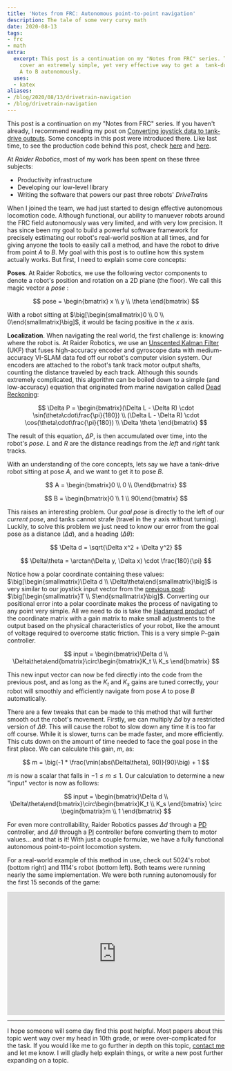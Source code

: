 ```yaml
---
title: 'Notes from FRC: Autonomous point-to-point navigation'
description: The tale of some very curvy math
date: 2020-08-13
tags:
- frc
- math
extra:
  excerpt: This post is a continuation on my "Notes from FRC" series. This time,  I
    cover an extremely simple, yet very effective way to get a  tank-drive robot from
    A to B autonomously.
  uses:
  - katex
aliases:
- /blog/2020/08/13/drivetrain-navigation
- /blog/drivetrain-navigation
---
```


This post is a continuation on my "Notes from FRC" series. If you haven't already, I recommend reading my post on [Converting joystick data to tank-drive outputs](@/blog/2020-08-03-Joystick-to-Voltage.md). Some concepts in this post were introduced there. Like last time, to see the production code behind this post, check [here](https://github.com/frc5024/lib5k/blob/ab90994b2a0c769abfdde9a834133725c3ce3a38/common_drive/src/main/java/io/github/frc5024/common_drive/DriveTrainBase.java) and [here](https://github.com/frc5024/lib5k/tree/master/purepursuit/src/main/java/io/github/frc5024/purepursuit/pathgen).

At *Raider Robotics*, most of my work has been spent on these three subjects:
 - Productivity infrastructure
 - Developing our low-level library
 - Writing the software that powers our past three robots' *DriveTrain*s

When I joined the team, we had just started to design effective autonomous locomotion code. Although functional, our ability to manuever robots around the FRC field autonomously was very limited, and with very low precision. It has since been my goal to build a powerful software framework for precisely estimating our robot's real-world position at all times, and for giving anyone the tools to easily call a method, and have the robot to drive from point *A* to *B*. My goal with this post is to outline how this system actually works. But first, I need to explain some core concepts:

**Poses**. At Raider Robotics, we use the following vector components to denote a robot's position and rotation on a 2D plane (the floor). We call this magic vector a *pose* :

$$
pose = \begin{bmatrix} x  \\  y  \\  \theta \end{bmatrix}
$$

With a robot sitting at $\big[\begin{smallmatrix}0 \\ 0 \\ 0\end{smallmatrix}\big]$, it would be facing positive in the $x$ axis.

**Localization**. When navigating the real world, the first challenge is: knowing where the robot is. At Raider Robotics, we use an [Unscented Kalman Filter](https://en.wikipedia.org/wiki/Kalman_filter#Unscented_Kalman_filter) (UKF) that fuses high-accuracy encoder and gyroscope data with medium-accuracy VI-SLAM data fed off our robot's computer vision system. Our encoders are attached to the robot's tank track motor output shafts, counting the distance traveled by each track. Although this sounds extremely complicated, this algorithm can be boiled down to a simple (and low-accuracy) equation that originated from marine navigation called [Dead Reckoning](https://en.wikipedia.org/wiki/Dead_reckoning):

$$
\Delta P = \begin{bmatrix}(\Delta L - \Delta R) \cdot \sin(\theta\cdot\frac{\pi}{180})  \\  (\Delta L - \Delta R) \cdot \cos(\theta\cdot\frac{\pi}{180})  \\  \Delta \theta \end{bmatrix}
$$

The result of this equation, $\Delta P$, is then accumulated over time, into the robot's *pose*. $L$ and $R$ are the distance readings from the *left* and *right* tank tracks.

With an understanding of the core concepts, lets say we have a tank-drive robot sitting at pose $A$, and we want to get it to pose $B$. 

$$
A = \begin{bmatrix}0 \\ 0 \\ 0\end{bmatrix}
$$

$$
B = \begin{bmatrix}0 \\ 1 \\ 90\end{bmatrix}
$$

This raises an interesting problem. Our *goal pose* is directly to the left of our *current pose*, and tanks cannot strafe (travel in the $y$ axis without turning). Luckily, to solve this problem we just need to know our error from the goal pose as a distance ($\Delta d$), and a heading ($\Delta\theta$):

$$
\Delta d = \sqrt{\Delta x^2 + \Delta y^2}
$$

$$
\Delta\theta = \arctan(\Delta y, \Delta x) \cdot \frac{180}{\pi}
$$

Notice how a polar coordinate containing these values: $\big[\begin{smallmatrix}\Delta d  \\  \Delta\theta\end{smallmatrix}\big]$ is very similar to our joystick input vector from the [previous post](@/blog/2020-08-03-Joystick-to-Voltage.md): $\big[\begin{smallmatrix}T \\ S\end{smallmatrix}\big]$. Converting our positional error into a polar coordinate makes the process of navigating to any point very simple. All we need to do is take the [Hadamard product](https://en.wikipedia.org/wiki/Hadamard_product_(matrices)) of the coordinate matrix with a gain matrix to make small adjustments to the output based on the physical characteristics of your robot, like the amount of voltage required to overcome static friction. This is a very simple P-gain controller.

$$
input = \begin{bmatrix}\Delta d  \\  \Delta\theta\end{bmatrix}\circ\begin{bmatrix}K_t  \\  K_s \end{bmatrix}
$$

This new input vector can now be fed directly into the code from the previous post, and as long as the $K_t$ and $K_s$ gains are tuned correctly, your robot will smoothly and efficiently navigate from pose $A$ to pose $B$ automatically.

There are a few tweaks that can be made to this method that will further smooth out the robot's movement. Firstly, we can multiply $\Delta d$ by a restricted version of $\Delta\theta$. This will cause the robot to slow down any time it is too far off course. While it is slower, turns can be made faster, and more efficiently. This cuts down on the amount of time needed to face the goal pose in the first place. We can calculate this gain, $m$, as:

$$
m = \big(-1 * \frac{\min(abs(\Delta\theta), 90)}{90}\big) + 1
$$

$m$ is now a scalar that falls in $-1 \leq m \leq 1$. Our calculation to determine a new "input" vector is now as follows:

$$
input = \begin{bmatrix}\Delta d  \\  \Delta\theta\end{bmatrix}\circ\begin{bmatrix}K_t  \\  K_s \end{bmatrix} \circ \begin{bmatrix}m  \\  1 \end{bmatrix}
$$

For even more controllability, Raider Robotics passes $\Delta d$ through a [PD](https://en.wikipedia.org/wiki/PID_controller#Selective_use_of_control_terms) controller, and $\Delta\theta$ through a [PI](https://en.wikipedia.org/wiki/PID_controller#PI_controller) controller before converting them to motor values... and that is it! With just a couple formulæ, we have a fully functional autonomous point-to-point locomotion system. 

For a real-world example of this method in use, check out 5024's robot (bottom right) and 1114's robot (bottom left). Both teams were running nearly the same implementation. We were both running autonomously for the first 15 seconds of the game:

<iframe
    src="https://www.youtube.com/embed/5Q39LIVcXSQ"
    style="width: 100%; aspect-ratio: 16 / 9;"
    title="YouTube video player"
    frameborder="0"
    allow="accelerometer; autoplay; clipboard-write; encrypted-media; gyroscope; picture-in-picture; web-share"
    allowfullscreen
></iframe>

---

I hope someone will some day find this post helpful. Most papers about this topic went way over my head in 10th grade, or were over-complicated for the task. If you would like me to go further in depth on this topic, [contact me](/contact) and let me know. I will gladly help explain things, or write a new post further expanding on a topic.
